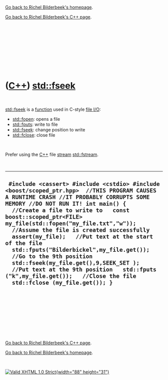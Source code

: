 [Go back to Richel Bilderbeek's homepage](index.htm).

[Go back to Richel Bilderbeek's C++ page](Cpp.htm).

 

 

 

 

 

([C++](Cpp.htm)) [std::fseek](CppFseek.htm)
===========================================

 

[std::fseek](CppFseek.htm) is a [function](CppFunction.htm) used in
C-style [file I/O](CppFileIo.htm):

-   [std::fopen](CppFopen.htm): opens a file
-   [std::fputs](CppFputs.htm): write to file
-   [std::fseek](CppFseek.htm): change position to write
-   [std::fclose](CppFclose.htm): close file

 

Prefer using the [C++](Cpp.htm) file [stream](CppStream.htm)
[std::fstream](CppFstream.htm).

 

  -----------------------------------------------------------------------------------------------------------------------------------------------------------------------------------------------------------------------------------------------------------------------------------------------------------------------------------------------------------------------------------------------------------------------------------------------------------------------------------------------------------------------------------------------------------------------------------------------------------------------------------
  ` #include <cassert> #include <cstdio> #include <boost/scoped_ptr.hpp>  //THIS PROGRAM CAUSES A RUNTIME CRASH //IT PROBABLY CORRUPTS SOME MEMORY //DO NOT RUN IT! int main() {   //Create a file to write to   const boost::scoped_ptr<FILE> my_file(std::fopen("my_file.txt","w"));   //Assume the file is created successfully   assert(my_file);   //Put text at the start of the file   std::fputs("Bilderbickel",my_file.get());   //Go to the 9th position   std::fseek(my_file.get(),9,SEEK_SET );   //Put text at the 9th position   std::fputs ("k",my_file.get());   //Close the file   std::fclose (my_file.get()); }`
  -----------------------------------------------------------------------------------------------------------------------------------------------------------------------------------------------------------------------------------------------------------------------------------------------------------------------------------------------------------------------------------------------------------------------------------------------------------------------------------------------------------------------------------------------------------------------------------------------------------------------------------

 

 

 

 

 

[Go back to Richel Bilderbeek's C++ page](Cpp.htm).

[Go back to Richel Bilderbeek's homepage](index.htm).

 

[![Valid XHTML 1.0 Strict](valid-xhtml10.png){width="88"
height="31"}](http://validator.w3.org/check?uri=referer)
